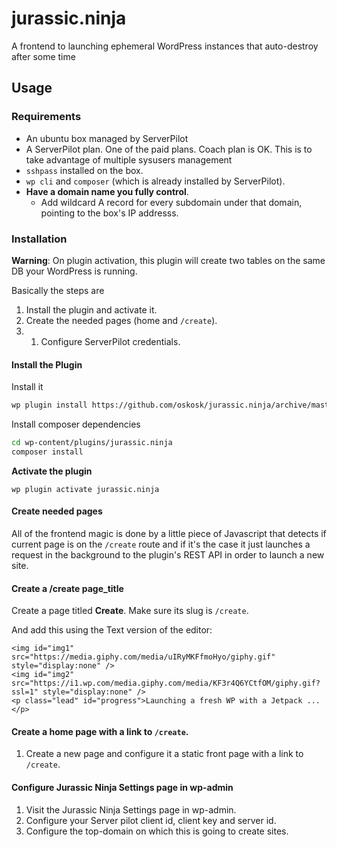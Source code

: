 # jurassic.ninja
A frontend to launching ephemeral WordPress instances that auto-destroy after some time

## Usage

### Requirements

* An ubuntu box managed by ServerPilot
* A ServerPilot plan. One of the paid plans. Coach plan is OK. This is to take advantage of multiple sysusers management
* `sshpass` installed on the box.
* `wp cli` and `composer` (which is already installed by ServerPilot).
* **Have a domain name you fully control**.
	* Add wildcard A record for every subdomain under that domain, pointing to the box's IP addresss.

### Installation

**Warning**: On plugin activation, this plugin will create two tables on the same DB your WordPress is running.

Basically the steps are

1. Install the plugin and activate it.
2. Create the needed pages (home and `/create`).
3. 1. Configure ServerPilot credentials.

#### Install the Plugin


Install it

```sh
wp plugin install https://github.com/oskosk/jurassic.ninja/archive/master.zip
```

Install composer dependencies
```sh
cd wp-content/plugins/jurassic.ninja
composer install
```

**Activate the plugin**
```
wp plugin activate jurassic.ninja
```
#### Create needed pages

All of the frontend magic is done by a little piece of Javascript that detects if current page is
on the `/create` route and if it's the case it just launches a request in the background
to the plugin's REST API in order to launch a new site.

#### Create a /create page_title

Create a page titled **Create**. Make sure its slug is `/create`.

And add this using the Text version of the editor:

```
<img id="img1" src="https://media.giphy.com/media/uIRyMKFfmoHyo/giphy.gif" style="display:none" />
<img id="img2" src="https://i1.wp.com/media.giphy.com/media/KF3r4Q6YCtfOM/giphy.gif?ssl=1" style="display:none" />
<p class="lead" id="progress">Launching a fresh WP with a Jetpack ...</p>
```

#### Create a home page with a link to `/create`.

1. Create a new page and configure it a static front page with a link to `/create`.

#### Configure Jurassic Ninja Settings page in wp-admin

1. Visit the Jurassic Ninja Settings page in wp-admin.
2. Configure your Server pilot client id, client key and server id.
3. Configure the top-domain on which this is going to create sites.
